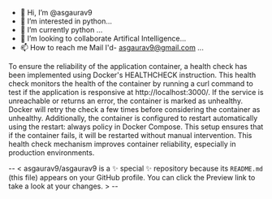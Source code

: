 - 👋 Hi, I’m @asgaurav9
- 👀 I’m interested in python...
- 🌱 I’m currently python ...
- 💞️ I’m looking to collaborate Artifical Intelligence...
- 📫 How to reach me 
Mail I'd- asgaurav9@gmail.com ...

To ensure the reliability of the application container, a health check has been implemented using Docker's HEALTHCHECK instruction. This health check monitors the health of the container by running a curl command to test if the application is responsive at http://localhost:3000/. If the service is unreachable or returns an error, the container is marked as unhealthy. Docker will retry the check a few times before considering the container as unhealthy. Additionally, the container is configured to restart automatically using the restart: always policy in Docker Compose. This setup ensures that if the container fails, it will be restarted without manual intervention. This health check mechanism improves container reliability, especially in production environments.



-- < asgaurav9/asgaurav9 is a ✨ special ✨ repository because its `README.md` (this file) appears on your GitHub profile.
You can click the Preview link to take a look at your changes. > --

